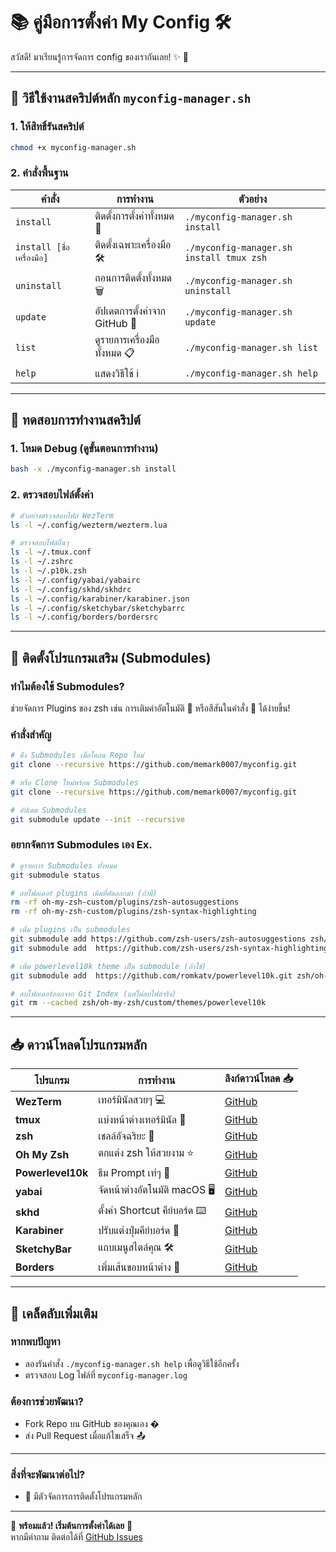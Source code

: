 # 📚 คู่มือการตั้งค่า My Config 🛠️

สวัสดี! มาเรียนรู้การจัดการ config ของเรากันเลย! ✨ 🎉

---

## 📌 วิธีใช้งานสคริปต์หลัก `myconfig-manager.sh`

### 1. ให้สิทธิ์รันสคริปต์
```bash
chmod +x myconfig-manager.sh
```

### 2. คำสั่งพื้นฐาน
| คำสั่ง                | การทำงาน                                      | ตัวอย่าง                 |
|-----------------------|-----------------------------------------------|--------------------------|
| `install`             | ติดตั้งการตั้งค่าทั้งหมด 🚀                  | `./myconfig-manager.sh install` |
| `install [ชื่อเครื่องมือ]` | ติดตั้งเฉพาะเครื่องมือ 🛠️           | `./myconfig-manager.sh install tmux zsh` |
| `uninstall`           | ถอนการติดตั้งทั้งหมด 🗑️                      | `./myconfig-manager.sh uninstall` |
| `update`              | อัปเดตการตั้งค่าจาก GitHub 🔄               | `./myconfig-manager.sh update` |
| `list`                | ดูรายการเครื่องมือทั้งหมด 📋                 | `./myconfig-manager.sh list` |
| `help`                | แสดงวิธีใช้ ℹ️                             | `./myconfig-manager.sh help` |

---

## 🧪 ทดสอบการทำงานสคริปต์

### 1. โหมด Debug (ดูขั้นตอนการทำงาน)
```bash
bash -x ./myconfig-manager.sh install
```

### 2. ตรวจสอบไฟล์ตั้งค่า
```bash
# ตัวอย่างตรวจสอบไฟล์ WezTerm
ls -l ~/.config/wezterm/wezterm.lua

# ตรวจสอบไฟล์อื่นๆ
ls -l ~/.tmux.conf
ls -l ~/.zshrc
ls -l ~/.p10k.zsh
ls -l ~/.config/yabai/yabairc
ls -l ~/.config/skhd/skhdrc
ls -l ~/.config/karabiner/karabiner.json
ls -l ~/.config/sketchybar/sketchybarrc
ls -l ~/.config/borders/bordersrc
```

---

## 🧩 ติดตั้งโปรแกรมเสริม (Submodules)

### ทำไมต้องใช้ Submodules?
ช่วยจัดการ Plugins ของ zsh เช่น การเติมคำอัตโนมัติ 🚨 หรือสีสันในคำสั่ง 🌈 ได้ง่ายขึ้น!

### คำสั่งสำคัญ
```bash
# ดึง Submodules เมื่อโคลน Repo ใหม่
git clone --recursive https://github.com/memark0007/myconfig.git

# หรือ Clone ใหม่พร้อม Submodules
git clone --recursive https://github.com/memark0007/myconfig.git

# อัปเดต Submodules
git submodule update --init --recursive

```

### อยากจัดการ Submodules เอง Ex.
```bash
# ดูรายการ Submodules ทั้งหมด
git submodule status

# ลบโฟลเดอร์ plugins เดิมที่คัดลอกมา (ถ้ามี)
rm -rf oh-my-zsh-custom/plugins/zsh-autosuggestions
rm -rf oh-my-zsh-custom/plugins/zsh-syntax-highlighting

# เพิ่ม plugins เป็น submodules
git submodule add https://github.com/zsh-users/zsh-autosuggestions zsh/oh-my-zsh/custom/plugins/zsh-autosuggestions
git submodule add  https://github.com/zsh-users/zsh-syntax-highlighting zsh/oh-my-zsh/custom/plugins/zsh-syntax-highlighting

# เพิ่ม powerlevel10k theme เป็น submodule (ถ้าใช้)
git submodule add  https://github.com/romkatv/powerlevel10k.git zsh/oh-my-zsh/custom/themes/powerlevel10k

# ลบโฟลเดอร์ออกจาก Git Index (แต่ไม่ลบไฟล์จริง)
git rm --cached zsh/oh-my-zsh/custom/themes/powerlevel10k

```

---

## 📥 ดาวน์โหลดโปรแกรมหลัก

| โปรแกรม          | การทำงาน                            | ลิงก์ดาวน์โหลด 📥                          |
|------------------|-------------------------------------|--------------------------------------------|
| **WezTerm**      | เทอร์มินัลสวยๆ 💻                  | [GitHub](https://github.com/wez/wezterm)   |
| **tmux**         | แบ่งหน้าต่างเทอร์มินัล 🔲          | [GitHub](https://github.com/tmux/tmux)     |
| **zsh**          | เชลล์อัจฉริยะ 🐚                   | [GitHub](https://github.com/zsh-users/zsh) |
| **Oh My Zsh**    | ตกแต่ง zsh ให้สวยงาม ⭐            | [GitHub](https://github.com/ohmyzsh/ohmyzsh) |
| **Powerlevel10k**| ธีม Prompt เท่ๆ 🚀                 | [GitHub](https://github.com/romkatv/powerlevel10k) |
| **yabai**        | จัดหน้าต่างอัตโนมัติ macOS 🖥️      | [GitHub](https://github.com/koekeishiya/yabai) |
| **skhd**         | ตั้งค่า Shortcut คีย์บอร์ด ⌨️       | [GitHub](https://github.com/koekeishiya/skhd) |
| **Karabiner**    | ปรับแต่งปุ่มคีย์บอร์ด 🎹           | [GitHub](https://github.com/pqrs-org/Karabiner-Elements) |
| **SketchyBar**   | แถบเมนูสไตล์คุณ 🛠️                | [GitHub](https://github.com/FelixKratz/SketchyBarHelper) |
| **Borders**      | เพิ่มเส้นขอบหน้าต่าง 📏            | [GitHub](https://github.com/koekeishiya/borders) |

---

## 🚀 เคล็ดลับเพิ่มเติม

### หากพบปัญหา
- ลองรันคำสั่ง `./myconfig-manager.sh help` เพื่อดูวิธีใช้อีกครั้ง
- ตรวจสอบ Log ไฟล์ที่ `myconfig-manager.log`

### ต้องการช่วยพัฒนา?
- Fork Repo บน GitHub ของคุณเอง �
- ส่ง Pull Request เมื่อแก้ไขเสร็จ 📤

---

### สิ่งที่จะพัฒนาต่อไป?
- 🚀 มีตัวจัดการการติดตั้งโปรแกรมหลัก

---
🎉 **พร้อมแล้ว! เริ่มต้นการตั้งค่าได้เลย** 🎉  
หากมีคำถาม ติดต่อได้ที่ [GitHub Issues](https://github.com/memark0007/myconfig/issues)

